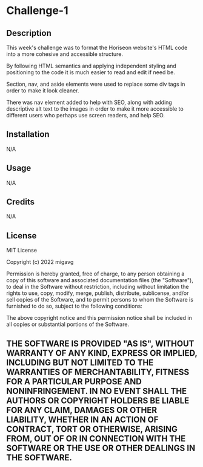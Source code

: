 # Challenge-1

## Description

This week's challenge was to format the Horiseon website's HTML code into a more cohesive and accessible structure. 

By following HTML semantics and applying independent styling and positioning to the code it is much easier to read and edit if need be.

Section, nav, and aside elements were used to replace some div tags in order to make it look cleaner.

There was nav element added to help with SEO, along with adding descriptive alt text to the images in order to make it more accessible to different users who perhaps use screen readers, and help SEO.


## Installation

N/A


## Usage

N/A

## Credits

N/A

## License

MIT License

Copyright (c) 2022 migavg

Permission is hereby granted, free of charge, to any person obtaining a copy
of this software and associated documentation files (the "Software"), to deal
in the Software without restriction, including without limitation the rights
to use, copy, modify, merge, publish, distribute, sublicense, and/or sell
copies of the Software, and to permit persons to whom the Software is
furnished to do so, subject to the following conditions:

The above copyright notice and this permission notice shall be included in all
copies or substantial portions of the Software.

THE SOFTWARE IS PROVIDED "AS IS", WITHOUT WARRANTY OF ANY KIND, EXPRESS OR
IMPLIED, INCLUDING BUT NOT LIMITED TO THE WARRANTIES OF MERCHANTABILITY,
FITNESS FOR A PARTICULAR PURPOSE AND NONINFRINGEMENT. IN NO EVENT SHALL THE
AUTHORS OR COPYRIGHT HOLDERS BE LIABLE FOR ANY CLAIM, DAMAGES OR OTHER
LIABILITY, WHETHER IN AN ACTION OF CONTRACT, TORT OR OTHERWISE, ARISING FROM,
OUT OF OR IN CONNECTION WITH THE SOFTWARE OR THE USE OR OTHER DEALINGS IN THE
SOFTWARE.
---